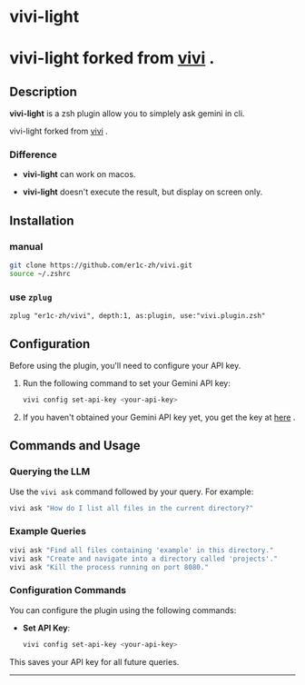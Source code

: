 # vivi-light

# vivi-light forked from [vivi](https://github.com/rufevean/vivi) .

## Description

**vivi-light** is a zsh plugin allow you to simplely ask gemini in cli.

vivi-light forked from [vivi](https://github.com/rufevean/vivi) .

### Difference

- **vivi-light** can work on macos.

- **vivi-light** doesn't execute the result, but display on screen only.

## Installation

### manual

```zsh
git clone https://github.com/er1c-zh/vivi.git
source ~/.zshrc
```

### use `zplug`

```zshrc
zplug "er1c-zh/vivi", depth:1, as:plugin, use:"vivi.plugin.zsh"
```

## Configuration

Before using the plugin, you'll need to configure your API key.

1. Run the following command to set your Gemini API key:

    ``` zsh
    vivi config set-api-key <your-api-key>
    ```

1. If you haven't obtained your Gemini API key yet, you get the key at [here](https://aistudio.google.com/app/apikey) .

## Commands and Usage

### Querying the LLM

Use the `vivi ask` command followed by your query. For example:

```zsh
vivi ask "How do I list all files in the current directory?"
```

### Example Queries

```zsh
vivi ask "Find all files containing 'example' in this directory."
vivi ask "Create and navigate into a directory called 'projects'."
vivi ask "Kill the process running on port 8080."
```

### Configuration Commands

You can configure the plugin using the following commands:

- **Set API Key**:

    ```zsh
    vivi config set-api-key <your-api-key>
    ```

This saves your API key for all future queries.

---

